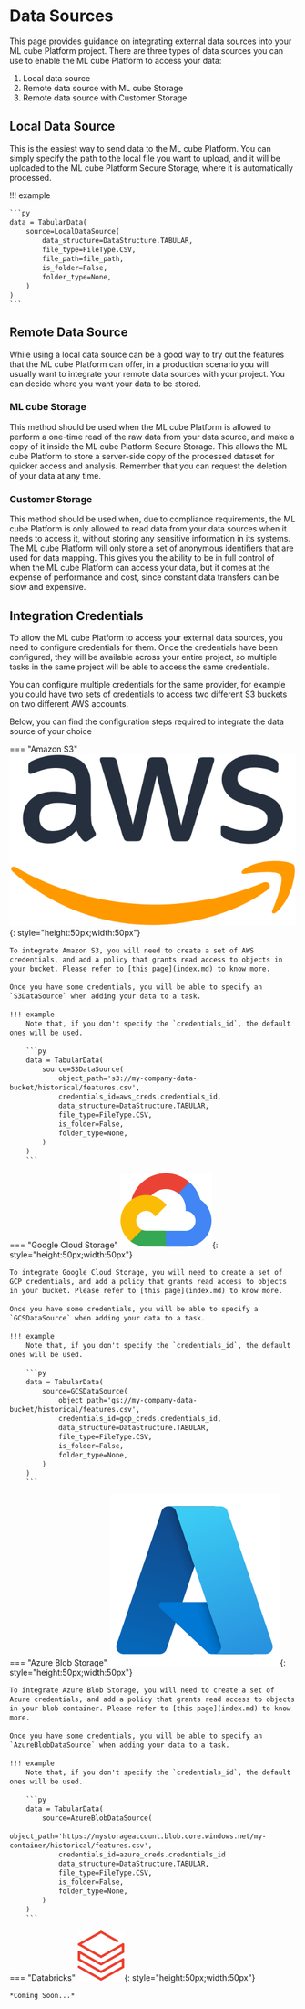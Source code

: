 # Data Sources

This page provides guidance on integrating external data sources into your ML cube Platform project. There are three types of data sources you can use to enable the ML cube Platform to access your data:

1. Local data source
2. Remote data source with ML cube Storage
3. Remote data source with Customer Storage

## Local Data Source
This is the easiest way to send data to the ML cube Platform. You can simply specify the path to the local file you want to upload, and it will be uploaded to the ML cube Platform Secure Storage, where it is automatically processed.

!!! example

    ```py
    data = TabularData(
        source=LocalDataSource(
            data_structure=DataStructure.TABULAR,
            file_type=FileType.CSV,
            file_path=file_path,
            is_folder=False,
            folder_type=None,
        )
    )
    ```

## Remote Data Source
While using a local data source can be a good way to try out the features that the ML cube Platform can offer, in a production scenario you will usually want to integrate your remote data sources with your project. You can decide where you want your data to be stored.

### ML cube Storage
This method should be used when the ML cube Platform is allowed to perform a one-time read of the raw data from your data source, and make a copy of it inside the ML cube Platform Secure Storage. This allows the ML cube Platform to store a server-side copy of the processed dataset for quicker access and analysis. Remember that you can request the deletion of your data at any time.

### Customer Storage
This method should be used when, due to compliance requirements, the ML cube Platform is only allowed to read data from your data sources when it needs to access it, without storing any sensitive information in its systems. The ML cube Platform will only store a set of anonymous identifiers that are used for data mapping. This gives you the ability to be in full control of when the ML cube Platform can access your data, but it comes at the expense of performance and cost, since constant data transfers can be slow and expensive.

## Integration Credentials
To allow the ML cube Platform to access your external data sources, you need to configure credentials for them. Once the credentials have been configured, they will be available across your entire project, so multiple tasks in the same project will be able to access the same credentials.

You can configure multiple credentials for the same provider, for example you could have two sets of credentials to access two different S3 buckets on two different AWS accounts.

Below, you can find the configuration steps required to integrate the data source of your choice

=== "Amazon S3"
    ![Amazon Web Services](../../imgs/aws.svg){: style="height:50px;width:50px"}
    
    To integrate Amazon S3, you will need to create a set of AWS credentials, and add a policy that grants read access to objects in your bucket. Please refer to [this page](index.md) to know more.

    Once you have some credentials, you will be able to specify an `S3DataSource` when adding your data to a task.

    !!! example
        Note that, if you don't specify the `credentials_id`, the default ones will be used.

        ```py
        data = TabularData(
            source=S3DataSource(
                object_path='s3://my-company-data-bucket/historical/features.csv',
                credentials_id=aws_creds.credentials_id,
                data_structure=DataStructure.TABULAR,
                file_type=FileType.CSV,
                is_folder=False,
                folder_type=None,
            )
        )
        ```

=== "Google Cloud Storage"
    ![Google Cloud Platform](../../imgs/gcp.svg){: style="height:50px;width:50px"}

    To integrate Google Cloud Storage, you will need to create a set of GCP credentials, and add a policy that grants read access to objects in your bucket. Please refer to [this page](index.md) to know more.

    Once you have some credentials, you will be able to specify a `GCSDataSource` when adding your data to a task.

    !!! example
        Note that, if you don't specify the `credentials_id`, the default ones will be used.

        ```py
        data = TabularData(
            source=GCSDataSource(
                object_path='gs://my-company-data-bucket/historical/features.csv',
                credentials_id=gcp_creds.credentials_id,
                data_structure=DataStructure.TABULAR,
                file_type=FileType.CSV,
                is_folder=False,
                folder_type=None,
            )
        )
        ```

=== "Azure Blob Storage"
    ![Microsoft Azure](../../imgs/azure.svg){: style="height:50px;width:50px"}
    
    To integrate Azure Blob Storage, you will need to create a set of Azure credentials, and add a policy that grants read access to objects in your blob container. Please refer to [this page](index.md) to know more.
    
    Once you have some credentials, you will be able to specify an `AzureBlobDataSource` when adding your data to a task.

    !!! example
        Note that, if you don't specify the `credentials_id`, the default ones will be used.

        ```py
        data = TabularData(
            source=AzureBlobDataSource(
                object_path='https://mystorageaccount.blob.core.windows.net/my-container/historical/features.csv',
                credentials_id=azure_creds.credentials_id
                data_structure=DataStructure.TABULAR,
                file_type=FileType.CSV,
                is_folder=False,
                folder_type=None,
            )
        )
        ```

=== "Databricks"
    ![Databricks](../../imgs/databricks.svg){: style="height:50px;width:50px"}

    *Coming Soon...*
